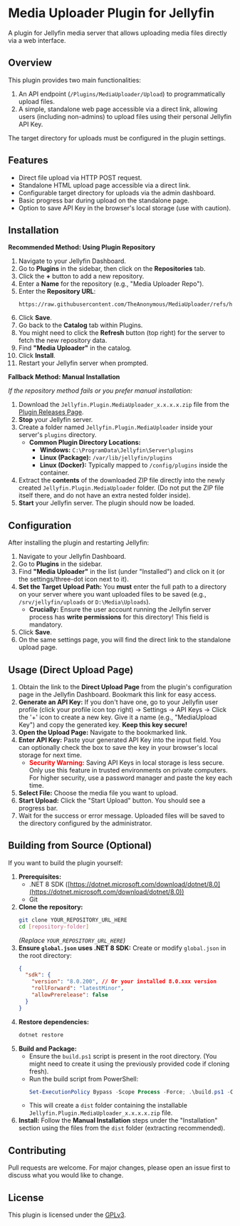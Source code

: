# Media Uploader Plugin for Jellyfin

A plugin for Jellyfin media server that allows uploading media files directly via a web interface.

## Overview

This plugin provides two main functionalities:

1.  An API endpoint (`/Plugins/MediaUploader/Upload`) to programmatically upload files.
2.  A simple, standalone web page accessible via a direct link, allowing users (including non-admins) to upload files using their personal Jellyfin API Key.

The target directory for uploads must be configured in the plugin settings.

## Features

* Direct file upload via HTTP POST request.
* Standalone HTML upload page accessible via a direct link.
* Configurable target directory for uploads via the admin dashboard.
* Basic progress bar during upload on the standalone page.
* Option to save API Key in the browser's local storage (use with caution).

## Installation

**Recommended Method: Using Plugin Repository**

1.  Navigate to your Jellyfin Dashboard.
2.  Go to **Plugins** in the sidebar, then click on the **Repositories** tab.
3.  Click the **+** button to add a new repository.
4.  Enter a **Name** for the repository (e.g., "Media Uploader Repo").
5.  Enter the **Repository URL**:
    ```
    https://raw.githubusercontent.com/TheAnonymous/MediaUploader/refs/heads/main/manifest.json
    ```
6.  Click **Save**.
7.  Go back to the **Catalog** tab within Plugins.
8.  You might need to click the **Refresh** button (top right) for the server to fetch the new repository data.
9.  Find **"Media Uploader"** in the catalog.
10. Click **Install**.
11. Restart your Jellyfin server when prompted.

**Fallback Method: Manual Installation**

*If the repository method fails or you prefer manual installation:*

1.  Download the `Jellyfin.Plugin.MediaUploader_x.x.x.x.zip` file from the [Plugin Releases Page](https://github.com/TheAnonymous/MediaUploader/releases).
2.  **Stop** your Jellyfin server.
3.  Create a folder named `Jellyfin.Plugin.MediaUploader` inside your server's `plugins` directory.
    * **Common Plugin Directory Locations:**
        * **Windows:** `C:\ProgramData\Jellyfin\Server\plugins`
        * **Linux (Package):** `/var/lib/jellyfin/plugins`
        * **Linux (Docker):** Typically mapped to `/config/plugins` inside the container.
4.  Extract the **contents** of the downloaded ZIP file directly into the newly created `Jellyfin.Plugin.MediaUploader` folder. (Do not put the ZIP file itself there, and do not have an extra nested folder inside).
5.  **Start** your Jellyfin server. The plugin should now be loaded.

## Configuration

After installing the plugin and restarting Jellyfin:

1.  Navigate to your Jellyfin Dashboard.
2.  Go to **Plugins** in the sidebar.
3.  Find **"Media Uploader"** in the list (under "Installed") and click on it (or the settings/three-dot icon next to it).
4.  **Set the Target Upload Path:** You **must** enter the full path to a directory on your server where you want uploaded files to be saved (e.g., `/srv/jellyfin/uploads` or `D:\Media\Uploads`).
    * **Crucially:** Ensure the user account running the Jellyfin server process has **write permissions** for this directory! This field is mandatory.
5.  Click **Save**.
6.  On the same settings page, you will find the direct link to the standalone upload page.

## Usage (Direct Upload Page)

1.  Obtain the link to the **Direct Upload Page** from the plugin's configuration page in the Jellyfin Dashboard. Bookmark this link for easy access.
2.  **Generate an API Key:** If you don't have one, go to your Jellyfin user profile (click your profile icon top right) &rarr; Settings &rarr; API Keys &rarr; Click the '+' icon to create a new key. Give it a name (e.g., "MediaUpload Key") and copy the generated key. **Keep this key secure!**
3.  **Open the Upload Page:** Navigate to the bookmarked link.
4.  **Enter API Key:** Paste your generated API Key into the input field. You can optionally check the box to save the key in your browser's local storage for next time.
    * <span style="color:red;">**Security Warning:**</span> Saving API Keys in local storage is less secure. Only use this feature in trusted environments on private computers. For higher security, use a password manager and paste the key each time.
5.  **Select File:** Choose the media file you want to upload.
6.  **Start Upload:** Click the "Start Upload" button. You should see a progress bar.
7.  Wait for the success or error message. Uploaded files will be saved to the directory configured by the administrator.

## Building from Source (Optional)

If you want to build the plugin yourself:

1.  **Prerequisites:**
    * .NET 8 SDK ([https://dotnet.microsoft.com/download/dotnet/8.0](https://dotnet.microsoft.com/download/dotnet/8.0))
    * Git
2.  **Clone the repository:**
    ```bash
    git clone YOUR_REPOSITORY_URL_HERE
    cd [repository-folder]
    ```
    *(Replace `YOUR_REPOSITORY_URL_HERE`)*
3.  **Ensure `global.json` uses .NET 8 SDK:** Create or modify `global.json` in the root directory:
    ```json
    {
      "sdk": {
        "version": "8.0.200", // Or your installed 8.0.xxx version
        "rollForward": "latestMinor",
        "allowPrerelease": false
      }
    }
    ```
4.  **Restore dependencies:**
    ```bash
    dotnet restore
    ```
5.  **Build and Package:**
    * Ensure the `build.ps1` script is present in the root directory. (You might need to create it using the previously provided code if cloning fresh).
    * Run the build script from PowerShell:
        ```powershell
        Set-ExecutionPolicy Bypass -Scope Process -Force; .\build.ps1 -Configuration Release
        ```
    * This will create a `dist` folder containing the installable `Jellyfin.Plugin.MediaUploader_x.x.x.x.zip` file.
6.  **Install:** Follow the **Manual Installation** steps under the "Installation" section using the files from the `dist` folder (extracting recommended).

## Contributing

Pull requests are welcome. For major changes, please open an issue first to discuss what you would like to change.

## License

This plugin is licensed under the [GPLv3](LICENSE).
